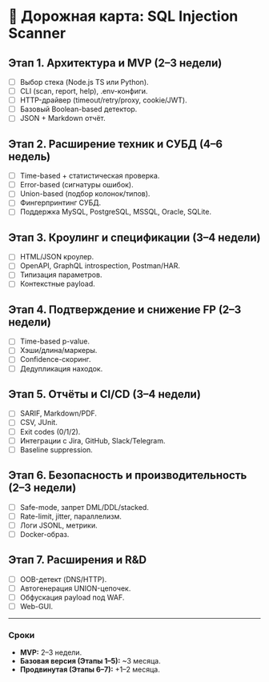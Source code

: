 # 🚀 Дорожная карта: SQL Injection Scanner

## Этап 1. Архитектура и MVP (2–3 недели)
- [ ] Выбор стека (Node.js TS или Python).
- [ ] CLI (scan, report, help), .env-конфиги.
- [ ] HTTP-драйвер (timeout/retry/proxy, cookie/JWT).
- [ ] Базовый Boolean-based детектор.
- [ ] JSON + Markdown отчёт.

## Этап 2. Расширение техник и СУБД (4–6 недель)
- [ ] Time-based + статистическая проверка.
- [ ] Error-based (сигнатуры ошибок).
- [ ] Union-based (подбор колонок/типов).
- [ ] Фингерпринтинг СУБД.
- [ ] Поддержка MySQL, PostgreSQL, MSSQL, Oracle, SQLite.

## Этап 3. Кроулинг и спецификации (3–4 недели)
- [ ] HTML/JSON кроулер.
- [ ] OpenAPI, GraphQL introspection, Postman/HAR.
- [ ] Типизация параметров.
- [ ] Контекстные payload.

## Этап 4. Подтверждение и снижение FP (2–3 недели)
- [ ] Time-based p-value.
- [ ] Хэши/длина/маркеры.
- [ ] Confidence-скоринг.
- [ ] Дедупликация находок.

## Этап 5. Отчёты и CI/CD (3–4 недели)
- [ ] SARIF, Markdown/PDF.
- [ ] CSV, JUnit.
- [ ] Exit codes (0/1/2).
- [ ] Интеграции с Jira, GitHub, Slack/Telegram.
- [ ] Baseline suppression.

## Этап 6. Безопасность и производительность (2–3 недели)
- [ ] Safe-mode, запрет DML/DDL/stacked.
- [ ] Rate-limit, jitter, параллелизм.
- [ ] Логи JSONL, метрики.
- [ ] Docker-образ.

## Этап 7. Расширения и R&D
- [ ] OOB-детект (DNS/HTTP).
- [ ] Автогенерация UNION-цепочек.
- [ ] Обфускация payload под WAF.
- [ ] Web-GUI.

---

### Сроки
- **MVP:** 2–3 недели.
- **Базовая версия (Этапы 1–5):** ~3 месяца.
- **Продвинутая (Этапы 6–7):** +1–2 месяца.
